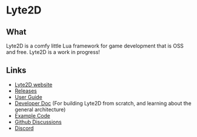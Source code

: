 # Lyte2D

## What

Lyte2D is a comfy little Lua framework for game development that is OSS and free. Lyte2D is a work in progress!

## Links

- [Lyte2D website](https://lyte2d.com)
- [Releases](https://github.com/lyte2d/lyte2d/releases)
- [User Guide](guide.md)
- [Developer Doc](dev.md) (For building Lyte2D from scratch, and learning about the general architecture)
- [Example Code](https://github.com/lyte2d/lyte2d/tree/main/samples)
- [Github Discussions](https://github.com/lyte2d/lyte2d/discussions)
- [Discord](https://discord.gg/BKPfQrCaNU)
